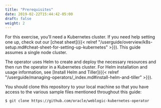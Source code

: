 ```yaml
---
title: "Prerequisites"
date: 2019-02-22T15:44:42-05:00
draft: false
weight: 2
---
```


For this exercise, you’ll need a Kubernetes cluster. If you need help setting one up, check out our [cheat sheet]({{< relref "/userguide/overview/k8s-setup.md#cheat-sheet-for-setting-up-kubernetes" >}}). This guide assumes a single node cluster.

The operator uses Helm to create and deploy the necessary resources and then run the operator in a Kubernetes cluster. For Helm installation and usage information, see [Install Helm and Tiller]({{< relref "/userguide/managing-operators/_index.md#install-helm-and-tiller" >}}).

You should clone this repository to your local machine so that you have access to the
various sample files mentioned throughout this guide:
```
$ git clone https://github.com/oracle/weblogic-kubernetes-operator
```
